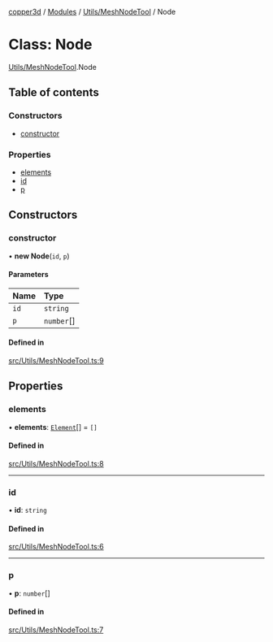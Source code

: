 [copper3d](../README.md) / [Modules](../modules.md) / [Utils/MeshNodeTool](../modules/Utils_MeshNodeTool.md) / Node

# Class: Node

[Utils/MeshNodeTool](../modules/Utils_MeshNodeTool.md).Node

## Table of contents

### Constructors

- [constructor](Utils_MeshNodeTool.Node.md#constructor)

### Properties

- [elements](Utils_MeshNodeTool.Node.md#elements)
- [id](Utils_MeshNodeTool.Node.md#id)
- [p](Utils_MeshNodeTool.Node.md#p)

## Constructors

### constructor

• **new Node**(`id`, `p`)

#### Parameters

| Name | Type |
| :------ | :------ |
| `id` | `string` |
| `p` | `number`[] |

#### Defined in

[src/Utils/MeshNodeTool.ts:9](https://github.com/LinkunGao/copper3d_visualisation/blob/9f197bb/src/Utils/MeshNodeTool.ts#L9)

## Properties

### elements

• **elements**: [`Element`](Utils_MeshNodeTool.Element.md)[] = `[]`

#### Defined in

[src/Utils/MeshNodeTool.ts:8](https://github.com/LinkunGao/copper3d_visualisation/blob/9f197bb/src/Utils/MeshNodeTool.ts#L8)

___

### id

• **id**: `string`

#### Defined in

[src/Utils/MeshNodeTool.ts:6](https://github.com/LinkunGao/copper3d_visualisation/blob/9f197bb/src/Utils/MeshNodeTool.ts#L6)

___

### p

• **p**: `number`[]

#### Defined in

[src/Utils/MeshNodeTool.ts:7](https://github.com/LinkunGao/copper3d_visualisation/blob/9f197bb/src/Utils/MeshNodeTool.ts#L7)
